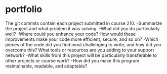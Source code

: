 # portfolio
The git commits contain each project submitted in course 210.
-Summarize the project and what problem it was solving.
-What did you do particularly well?
-Where could you enhance your code? How would these improvements make your code more efficient, secure, and so on?
-Which pieces of the code did you find most challenging to write, and how did you overcome this? What tools or resources are you adding to your support network?
-What skills from this project will be particularly transferable to other projects or course work?
-How did you make this program maintainable, readable, and adaptable?
